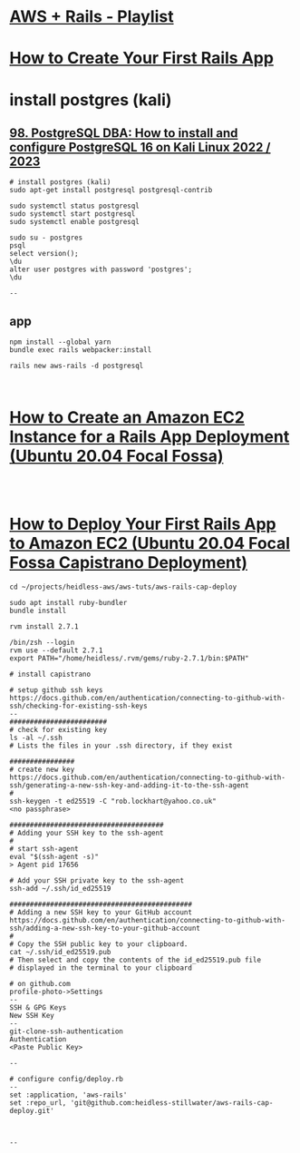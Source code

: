 
# [AWS + Rails - Playlist](https://www.youtube.com/playlist?list=PL6lusswsNPHG5csQPFjMExe5XQqr1cJvq)

# [How to Create Your First Rails App](https://www.youtube.com/watch?v=ssPPyizWJuc&list=PL6lusswsNPHG5csQPFjMExe5XQqr1cJvq&index=5)
# install postgres (kali)
## [98. PostgreSQL DBA: How to install and configure PostgreSQL 16 on Kali Linux 2022 / 2023](https://www.youtube.com/watch?app=desktop&v=tC5XIhSWT9I)
```
# install postgres (kali)
sudo apt-get install postgresql postgresql-contrib

sudo systemctl status postgresql
sudo systemctl start postgresql
sudo systemctl enable postgresql

sudo su - postgres
psql
select version();
\du
alter user postgres with password 'postgres';
\du

--

```

## app
```
npm install --global yarn
bundle exec rails webpacker:install

rails new aws-rails -d postgresql



```

# [How to Create an Amazon EC2 Instance for a Rails App Deployment (Ubuntu 20.04 Focal Fossa)](https://www.youtube.com/watch?v=M0avxObh8J8)
```



```


# [How to Deploy Your First Rails App to Amazon EC2 (Ubuntu 20.04 Focal Fossa Capistrano Deployment)](https://www.youtube.com/watch?v=YJzYmhxB8rE)

```
cd ~/projects/heidless-aws/aws-tuts/aws-rails-cap-deploy

sudo apt install ruby-bundler
bundle install

rvm install 2.7.1

/bin/zsh --login
rvm use --default 2.7.1
export PATH="/home/heidless/.rvm/gems/ruby-2.7.1/bin:$PATH"

# install capistrano

# setup github ssh keys
https://docs.github.com/en/authentication/connecting-to-github-with-ssh/checking-for-existing-ssh-keys
--
########################
# check for existing key
ls -al ~/.ssh
# Lists the files in your .ssh directory, if they exist

################
# create new key
https://docs.github.com/en/authentication/connecting-to-github-with-ssh/generating-a-new-ssh-key-and-adding-it-to-the-ssh-agent
#
ssh-keygen -t ed25519 -C "rob.lockhart@yahoo.co.uk"
<no passphrase>

######################################
# Adding your SSH key to the ssh-agent
#
# start ssh-agent
eval "$(ssh-agent -s)"
> Agent pid 17656

# Add your SSH private key to the ssh-agent
ssh-add ~/.ssh/id_ed25519

#############################################
# Adding a new SSH key to your GitHub account
https://docs.github.com/en/authentication/connecting-to-github-with-ssh/adding-a-new-ssh-key-to-your-github-account
#
# Copy the SSH public key to your clipboard.
cat ~/.ssh/id_ed25519.pub
# Then select and copy the contents of the id_ed25519.pub file
# displayed in the terminal to your clipboard

# on github.com
profile-photo->Settings
--
SSH & GPG Keys
New SSH Key
--
git-clone-ssh-authentication
Authentication
<Paste Public Key>

--

# configure config/deploy.rb
--
set :application, 'aws-rails'
set :repo_url, 'git@github.com:heidless-stillwater/aws-rails-cap-deploy.git'



--

```
